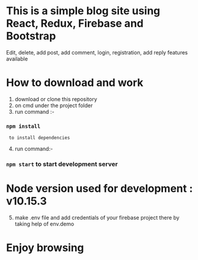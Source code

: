 # This is a simple blog site using React, Redux, Firebase and Bootstrap

Edit, delete, add post, add comment, login, registration, add reply features available

# How to download and work

1. download or clone this repository
2. on cmd under the project folder
3. run command :-

### `npm install`

     to install dependencies

4. run command:-

### `npm start` to start development server

# Node version used for development : v10.15.3

5. make .env file and add credentials of your firebase project there by taking help of env.demo

# Enjoy browsing
